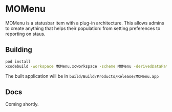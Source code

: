 # MOMenu

MOMenu is a statusbar item with a plug-in architecture. This allows admins to create anything that helps their population: from setting preferences to reporting on staus.

## Building

```sh
pod install
xcodebuild -workspace MOMenu.xcworkspace -scheme MOMenu -derivedDataPath build
```

The built application will be in `build/Build/Products/Release/MOMenu.app`

## Docs
Coming shortly.

